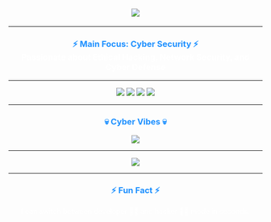 <h1 align="center">
  <img src="https://readme-typing-svg.herokuapp.com?font=Orbitron&size=35&duration=3000&pause=1000&color=1E90FF&center=true&vCenter=true&width=800&lines=🔐+Cyber+Security+Enthusiast;💻+Full+Stack+Developer;📱+App+Developer;🎨+UI%2FUX+Designer" />
</h1>

---

<h3 align="center">
  <span style="color:#1E90FF;">⚡ Main Focus: Cyber Security ⚡</span><br>
  <span style="color:#FFFFFF;">Passionate about Ethical Hacking, Network Security, and Cyber Defense</span>
</h3>

---

<p align="center">
  <img src="https://img.shields.io/badge/Focus-Cyber%20Security-1E90FF?style=for-the-badge&logo=kalilinux&logoColor=white" />
  <img src="https://img.shields.io/badge/Side-Full%20Stack-1E90FF?style=for-the-badge&logo=react&logoColor=white" />
  <img src="https://img.shields.io/badge/Side-App%20Dev-1E90FF?style=for-the-badge&logo=android&logoColor=white" />
  <img src="https://img.shields.io/badge/Side-UI%2FUX-1E90FF?style=for-the-badge&logo=figma&logoColor=white" />
</p>

---

<h3 align="center" style="color:#1E90FF;">💀 Cyber Vibes 💀</h3>
<p align="center">
  <img src="https://readme-typing-svg.herokuapp.com?font=Fira+Code&size=24&duration=2000&pause=1000&color=FFFFFF&center=true&vCenter=true&width=600&lines=Scanning+the+matrix...;Breaking+firewalls...;Securing+the+future...;Hack+the+planet+🌍" />
</p>

---

<p align="center">
  <img src="https://github-profile-trophy.vercel.app/?username=dennydenny777&theme=darkhub&no-frame=true&margin-w=10&row=1&column=6" />
</p>

---

<h3 align="center" style="color:#1E90FF;">⚡ Fun Fact ⚡</h3>
<p align="center" style="color:#FFFFFF;">
  I can switch between developer 👨‍💻 and hacker 🕵️‍♂️ mode in seconds.
</p>
